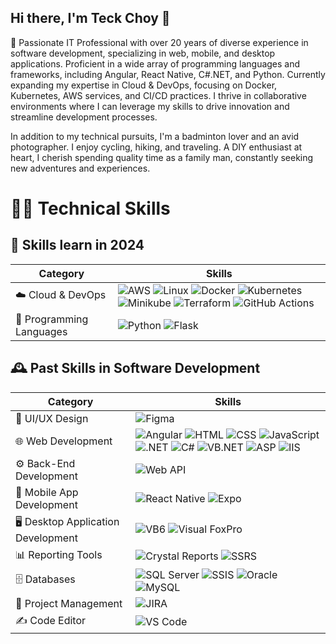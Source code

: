 ## Hi there, I'm Teck Choy 👋

🌟 Passionate IT Professional with over 20 years of diverse experience in software development, specializing in web, mobile, and desktop applications. Proficient in a wide array of programming languages and frameworks, including Angular, React Native, C#.NET, and Python. Currently expanding my expertise in Cloud & DevOps, focusing on Docker, Kubernetes, AWS services, and CI/CD practices. I thrive in collaborative environments where I can leverage my skills to drive innovation and streamline development processes.

In addition to my technical pursuits, I'm a badminton lover and an avid photographer. I enjoy cycling, hiking, and traveling. A DIY enthusiast at heart, I cherish spending quality time as a family man, constantly seeking new adventures and experiences.

# 👨‍💻 Technical Skills

## 🚀 Skills learn in 2024

|**Category**| **Skills**|
|-----|-----|
| ☁️ Cloud & DevOps | ![AWS](https://img.shields.io/badge/AWS-232F3E?style=flat-square&logo=amazonaws&logoColor=white) ![Linux](https://img.shields.io/badge/Linux-%252B100000?style=flat-square&logo=linux&logoColor=white) ![Docker](https://img.shields.io/badge/Docker-0db7f2?style=flat-square&logo=docker&logoColor=white) ![Kubernetes](https://img.shields.io/badge/Kubernetes-326CE5?style=flat-square&logo=kubernetes&logoColor=white) ![Minikube](https://img.shields.io/badge/Minikube-00BFFF?style=flat-square&logo=minikube&logoColor=white) ![Terraform](https://img.shields.io/badge/Terraform-7B42BC?style=flat-square&logo=terraform&logoColor=white) ![GitHub Actions](https://img.shields.io/badge/GitHub_Actions-2088FF?style=flat-square&logo=githubactions&logoColor=white) |
|🐍 Programming Languages |![Python](https://img.shields.io/badge/Python-3776AB?style=flat-square&logo=python&logoColor=white) ![Flask](https://img.shields.io/badge/Flask-000000?style=flat-square&logo=flask&logoColor=white) |


## 🕰️ Past Skills in Software Development

|**Category**| **Skills**|
|-----|-----|
|🎨 UI/UX Design |![Figma](https://img.shields.io/badge/Figma-%23F24E1E.svg?&style=flat-square&logo=figma&logoColor=white) |
|🌐 Web Development |![Angular](https://img.shields.io/badge/Angular-%23E23237.svg?&style=flat-square&logo=angular&logoColor=white) ![HTML](https://img.shields.io/badge/HTML5-%23E34F26.svg?&style=flat-square&logo=html5&logoColor=white) ![CSS](https://img.shields.io/badge/CSS3-%231572B6.svg?&style=flat-square&logo=css3&logoColor=white) ![JavaScript](https://img.shields.io/badge/JavaScript-%23F7DF1E.svg?&style=flat-square&logo=javascript&logoColor=white)  ![.NET](https://img.shields.io/badge/.NET-%2300518C.svg?&style=flat-square&logo=.net&logoColor=white) ![C#](https://img.shields.io/badge/C%23-%23239120.svg?&style=flat-square&logo=csharp&logoColor=white) ![VB.NET](https://img.shields.io/badge/VB.NET-%230072B5.svg?&style=flat-square&logo=visualstudio&logoColor=white) ![ASP](https://img.shields.io/badge/ASP%20Classic-%23007BFF.svg?&style=flat-square&logo=windows&logoColor=white) ![IIS](https://img.shields.io/badge/IIS-%2300A2E0.svg?style=flat-square&logo=iis&logoColor=white) |
|⚙️ Back-End Development |![Web API](https://img.shields.io/badge/Web%20API-%2304B8B1.svg?&style=flat-square&logo=dotnet&logoColor=white) |
|📱 Mobile App Development|![React Native](https://img.shields.io/badge/React%20Native-%2320232a.svg?&style=flat-square&logo=react&logoColor=%2361DAFB) ![Expo](https://img.shields.io/badge/Expo-1B1F24.svg?&style=flat-square&logo=expo&logoColor=white) |
|🖥 Desktop Application Development|![VB6](https://img.shields.io/badge/Visual%20Basic%206-%230072B5.svg?&style=flat-square&logo=visualstudio&logoColor=white) ![Visual FoxPro](https://img.shields.io/badge/Visual%20FoxPro-%23D4A98D.svg?&style=flat-square&logo=visualstudio&logoColor=white) |
|📊 Reporting Tools | ![Crystal Reports](https://img.shields.io/badge/Crystal%20Reports-%23E8D58A.svg?&style=flat-square&logo=adobe&logoColor=white) ![SSRS](https://img.shields.io/badge/SSRS-%234F5B93.svg?&style=flat-square&logo=microsoftsqlserver&logoColor=white) |
|🗄 Databases |![SQL Server](https://img.shields.io/badge/Microsoft%20SQL%20Server-%234F5B93.svg?&style=flat-square&logo=microsoftsqlserver&logoColor=white)  ![SSIS](https://img.shields.io/badge/SSIS-%234F5B93.svg?&style=flat-square&logo=microsoftsqlserver&logoColor=white)  ![Oracle](https://img.shields.io/badge/Oracle-F80000.svg?&style=flat-square&logo=oracle&logoColor=white) ![MySQL](https://img.shields.io/badge/MySQL-%234EA94B.svg?&style=flat-square&logo=mysql&logoColor=white) |
| 📅 Project Management | ![JIRA](https://img.shields.io/badge/JIRA-%2300051F.svg?&style=flat-square&logo=jirasoftware&logoColor=white) |
|✍️ Code Editor|![VS Code](https://img.shields.io/badge/Visual%20Studio%20Code-%23007ACC.svg?style=flat-square&logo=visual-studio-code&logoColor=white)|


<!--
**tcwong2024/tcwong2024** is a ✨ _special_ ✨ repository because its `README.md` (this file) appears on your GitHub profile.

Here are some ideas to get you started:

- 🔭 I’m currently working on ...
- 🌱 I’m currently learning ...
- 👯 I’m looking to collaborate on ...
- 🤔 I’m looking for help with ...
- 💬 Ask me about ...
- 📫 How to reach me: ...
- 😄 Pronouns: ...
- ⚡ Fun fact: ...
-->
